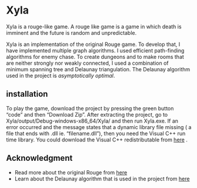 # Xyla
Xyla is a rouge-like game. A rouge like game is a game in which death is imminent and the future is random and unpredictable.

Xyla is an implementation of the original Rouge game. To develop that, I have implemented multiple graph algorithms. I used efficient path-finding algorithms for enemy chase. To create dungeons and to make rooms that are neither strongly nor weakly connected, I used a combination of minimum spanning tree and Delaunay triangulation. The Delaunay algorithm used in the project is _asymptotically optimal_. 

## installation
To play the game, download the project by pressing the green button “code” and then “Download Zip”. After extracting the project, go to Xyla/output/Debug-windows-x86_64/Xyla/ and then run Xyla.exe. 
If an error occurred and the message states that a dynamic library file missing ( a file that ends with .dll ie. “filename.dll”), then you need the Visual C++ run time library. You could download the Visual C++ redistributable from [here]( https://support.microsoft.com/en-us/help/2977003/the-latest-supported-visual-c-downloads) .

## Acknowledgment 
* Read more about the original Rouge from [here](https://en.wikipedia.org/wiki/Rogue_(video_game))
* Learn about the Delaunay algorithm that is used in the project from [here](http://www.personal.psu.edu/cxc11/AERSP560/DELAUNEY/13_Two_algorithms_Delauney.pdf)
